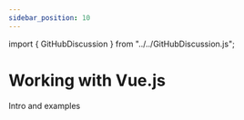 ```yaml
---
sidebar_position: 10
---
```


import { GitHubDiscussion } from "../../GitHubDiscussion.js";

# Working with Vue.js

Intro and examples
